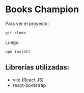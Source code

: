 # Books Champion

Para ver el proyecto:

    git clone

Luego:

    npm install


## Librerías utilizadas:
* vite (React JS)
* react-bootstrap